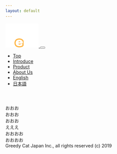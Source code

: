 ```yaml
---
layout: default
---
```

<nav class="navbar navbar-expand-md navbar-dark">
  <div class="container">
    <a href="/">
      <img src="/assets/images/logo.svg">
    </a>
    <button class="navbar-toggler navbar-toggler-right" type="button" data-toggle="collapse" data-target="#navbarResponsive" aria-controls="navbarResponsive" aria-expanded="false" aria-label="Toggle navigation">
      <span class="navbar-toggler-icon"></span>
    </button>
    <div class="collapse navbar-collapse" id="navbarResponsive">
      <ul class="navbar-nav ml-auto">
        <li class="nav-item">
          <a class="nav-link js-smooth" href="#top">Top</a>
        </li>
        <li class="nav-item">
          <a class="nav-link js-smooth" href="#intro">Introduce</a>
        </li>
        <li class="nav-item">
          <a class="nav-link js-smooth" href="#product">Product</a>
        </li>
        <li class="nav-item">
          <a class="nav-link js-smooth" href="#aboutus">About Us</a>
        </li>
        <li class="nav-item">
          <a class="nav-link" href="/en">English</a>
        </li>
        <li class="nav-item">
          <a class="nav-link" href="/ja">日本語</a>
        </li>
      </ul>
    </div>
  </div>
</nav>
<header id="top">
</header>
<section id="intro">
  <div class="container py-5">
    <div class="row">
      <div class="col-12 col-md-4">
        おおお
      </div>
      <div class="col-12 col-md-4">
        おおお
      </div>
      <div class="col-12 col-md-4">
        おおお
      </div>
    </div>
  </div>
</section>
<section class="product" id="product">
  <div class="container py-5">
    えええ
  </div>
</section>
<section class="aboutus" id="aboutus">
  <div class="container py-5">
    <div class="row">
      <div class="col-12 col-md-6">
        <div class="card">
          おおおお
        </div>
      </div>
      <div class="col-12 col-md-6">
        <div class="card">
          おおおお
        </div>
      </div>
    </div>
  </div>
</section>
<footer class="footer mt-auto py-3">
  <div class="container clearfix">
    <span class="text-muted">Greedy Cat Japan Inc., all rights reserved (c) 2019</span>
    <span class="float-right">
    </span>
  </div>
</footer>
